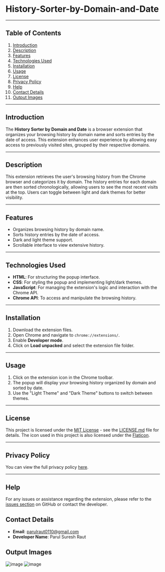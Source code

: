 # History-Sorter-by-Domain-and-Date 


---
## Table of Contents

1. [Introduction](#introduction)
2. [Description](#description)
3. [Features](#features)
4. [Technologies Used](#technologies-used)
5. [Installation](#installation)
6. [Usage](#usage)
7. [License](#license)
8. [Privacy Policy](#privacy-policy)
9. [Help](#help)
10. [Contact Details](#contact-details)
11. [Output Images](#output-images)
---

## Introduction
The **History Sorter by Domain and Date** is a browser extension that organizes your browsing history by domain name and sorts entries by the date of access. This extension enhances user experience by allowing easy access to previously visited sites, grouped by their respective domains.

---

## Description
This extension retrieves the user's browsing history from the Chrome browser and categorizes it by domain. The history entries for each domain are then sorted chronologically, allowing users to see the most recent visits at the top. Users can toggle between light and dark themes for better visibility.

---

## Features
- Organizes browsing history by domain name.
- Sorts history entries by the date of access.
- Dark and light theme support.
- Scrollable interface to view extensive history.

---

## Technologies Used
- **HTML**: For structuring the popup interface.
- **CSS**: For styling the popup and implementing light/dark themes.
- **JavaScript**: For managing the extension's logic and interaction with the Chrome API.
- **Chrome API**: To access and manipulate the browsing history.

---

## Installation
1. Download the extension files.
2. Open Chrome and navigate to `chrome://extensions/`.
3. Enable **Developer mode**.
4. Click on **Load unpacked** and select the extension file folder.

---

## Usage
1. Click on the extension icon in the Chrome toolbar.
2. The popup will display your browsing history organized by domain and sorted by date.
3. Use the "Light Theme" and "Dark Theme" buttons to switch between themes.

---

## License

This project is licensed under the [MIT License](https://opensource.org/licenses/MIT) - see the [LICENSE.md](https://github.com/parulraut0110/History-Sorter-by-Domain-and-Date/blob/main/LICENSE.md) file for details.
The icon used in this project is also licensed under the [Flaticon](https://github.com/parulraut0110/History-Sorter-by-Domain-and-Date/blob/main/icon-licence.pdf).

---

## Privacy Policy

You can view the full privacy policy [here](https://github.com/parulraut0110/History-Sorter-by-Domain-and-Date/blob/main/Privacy%20Policy.md).

---

## Help
For any issues or assistance regarding the extension, please refer to the [issues section](https://github.com/your-repo/issues) on GitHub or contact the developer.

## Contact Details
- **Email**: parulraut0110@gmail.com
- **Developer Name**: Parul Suresh Raut

## Output Images

![image](https://github.com/user-attachments/assets/bf28eaa5-0b23-4caf-a330-7ce67070eb9c) ![image](https://github.com/user-attachments/assets/78a20c81-b287-464a-9e24-b422266ff88d)
